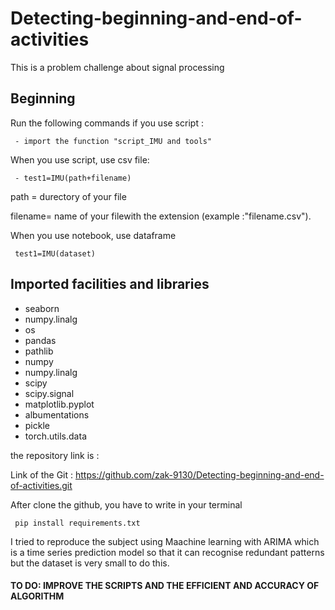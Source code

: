 # Detecting-beginning-and-end-of-activities
This is a problem challenge about signal processing

## Beginning 
Run the following commands if you use script :

	 - import the function "script_IMU and tools"
    
When you use script, use csv file:

	 - test1=IMU(path+filename)
	 
path = durectory of your file

filename= name of your filewith the extension (example :"filename.csv").
  
When you use notebook, use dataframe  

	 test1=IMU(dataset)

## Imported facilities and libraries

- seaborn
- numpy.linalg
- os
- pandas
- pathlib
- numpy
- numpy.linalg
- scipy
- scipy.signal
- matplotlib.pyplot
- albumentations
- pickle
- torch.utils.data

the repository link is  :

Link of the Git : https://github.com/zak-9130/Detecting-beginning-and-end-of-activities.git 
   

After clone the github, you have to write in your terminal

	 pip install requirements.txt

I tried to reproduce the subject using Maachine learning with ARIMA which is a time series prediction model so that it can recognise redundant patterns but the dataset is very small to do this.

#### TO DO: IMPROVE THE SCRIPTS AND THE EFFICIENT AND ACCURACY OF ALGORITHM
   


